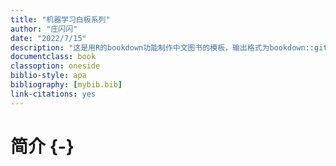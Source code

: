 ```yaml
---
title: "机器学习白板系列"
author: "庄闪闪"
date: "2022/7/15"
description: "这是用R的bookdown功能制作中文图书的模板，输出格式为bookdown::gitbook和bookdown::pdf_book."
documentclass: book
classoption: oneside
biblio-style: apa
bibliography: [mybib.bib]
link-citations: yes
---
```




# 简介 {-}

